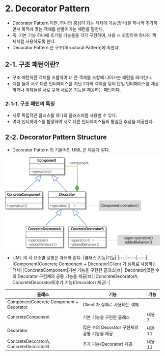 # 2. Decorator Pattern
- Decorator Pattern 이란, 하나의 중심이 되는 객체에 기능(장식)을 하나씩 추가하면서 목적에 맞는 객체를 만들어가는 패턴을 말한다.
- 즉, 기본 기능 하나에 추가될 기능들을 각각 구현하여, 사용 시 조합하여 하나의 객체처럼 사용하도록 한다.
- Decorator Pattern 은 구조(Structural Pattern)에 속한다.

## 2-1. 구조 패턴이란?
- 구조 패턴이란 객체를 조합하여 더 큰 객체를 조합해 나아가는 패턴을 의미한다.
- 예를 들어 서로 다른 인터페이스를 지닌 2개의 객체를 묶어 단일 인터페이스를 제공하거나 객체들을 서로 묶어 새로운 기능을 제공하는 패턴이다.

### 2-1-1. 구조 패턴의 특징
- 서로 독립적인 클래스를 하나의 클래스처럼 사용할 수 있다.
- 여러 인터페이스를 합성하여 서로 다른 인터페이스들의 통일된 추상을 제공한다.

## 2-2. Decorator Pattern Structure
- Decorator Pattern 의 기본적인 UML 은 다음과 같다.
<p align="center">
  <img src="./images/decorator-pattern.png" />
</p>

- UML 의 각 요소별 설명은 아래와 같다.
|클래스|기능|기능|
|:---|:---:|:---:|
|Component|Concrete Component + Decorator|Client 가 실제로 사용하는 객체|
|ConcreteComponent|기본 기능을 구현한 클래스|ㅁ|
|Decorator|많은 수의 Decorator 구현체의 공통 기능을 제공|ㅁ|
|ConcreteDecoratorA, ConcreteDecoratorB|추가 기능(Decorator) 제공|-|

|클래스|기능|기능|
|---|---|---|
|ComponentConcrete Component + Decorator|Client 가 실제로 사용하는 객체|
|ConcreteComponent|기본 기능을 구현한 클래스|내용 7|
|Decorator|많은 수의 Decorator 구현체의 공통 기능을 제공|내용 11|
|ConcreteDecoratorA, ConcreteDecoratorB|추가 기능(Decorator) 제공|내용 11|

